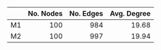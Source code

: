 |    |   No. Nodes |   No. Edges |   Avg. Degree |
|:---|------------:|------------:|--------------:|
| M1 |         100 |         984 |         19.68 |
| M2 |         100 |         997 |         19.94 |
